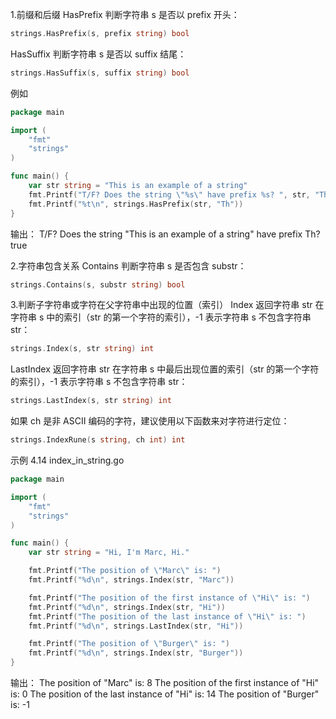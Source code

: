 1.前缀和后缀
HasPrefix 判断字符串 s 是否以 prefix 开头：
```go
strings.HasPrefix(s, prefix string) bool
```

HasSuffix 判断字符串 s 是否以 suffix 结尾：
```go
strings.HasSuffix(s, suffix string) bool
```

例如
```go
package main

import (
    "fmt"
    "strings"
)

func main() {
    var str string = "This is an example of a string"
    fmt.Printf("T/F? Does the string \"%s\" have prefix %s? ", str, "Th")
    fmt.Printf("%t\n", strings.HasPrefix(str, "Th"))
}
```
输出：
T/F? Does the string "This is an example of a string" have prefix Th? true

2.字符串包含关系
Contains 判断字符串 s 是否包含 substr：
```go
strings.Contains(s, substr string) bool
```

3.判断子字符串或字符在父字符串中出现的位置（索引）
Index 返回字符串 str 在字符串 s 中的索引（str 的第一个字符的索引），-1 表示字符串 s 不包含字符串 str：
```go
strings.Index(s, str string) int
```

LastIndex 返回字符串 str 在字符串 s 中最后出现位置的索引（str 的第一个字符的索引），-1 表示字符串 s 不包含字符串 str：
```go
strings.LastIndex(s, str string) int
```
如果 ch 是非 ASCII 编码的字符，建议使用以下函数来对字符进行定位：
```go
strings.IndexRune(s string, ch int) int
```
示例 4.14 index_in_string.go
```go
package main

import (
    "fmt"
    "strings"
)

func main() {
    var str string = "Hi, I'm Marc, Hi."

    fmt.Printf("The position of \"Marc\" is: ")
    fmt.Printf("%d\n", strings.Index(str, "Marc"))

    fmt.Printf("The position of the first instance of \"Hi\" is: ")
    fmt.Printf("%d\n", strings.Index(str, "Hi"))
    fmt.Printf("The position of the last instance of \"Hi\" is: ")
    fmt.Printf("%d\n", strings.LastIndex(str, "Hi"))

    fmt.Printf("The position of \"Burger\" is: ")
    fmt.Printf("%d\n", strings.Index(str, "Burger"))
}
```
输出：
The position of "Marc" is: 8
The position of the first instance of "Hi" is: 0
The position of the last instance of "Hi" is: 14
The position of "Burger" is: -1
